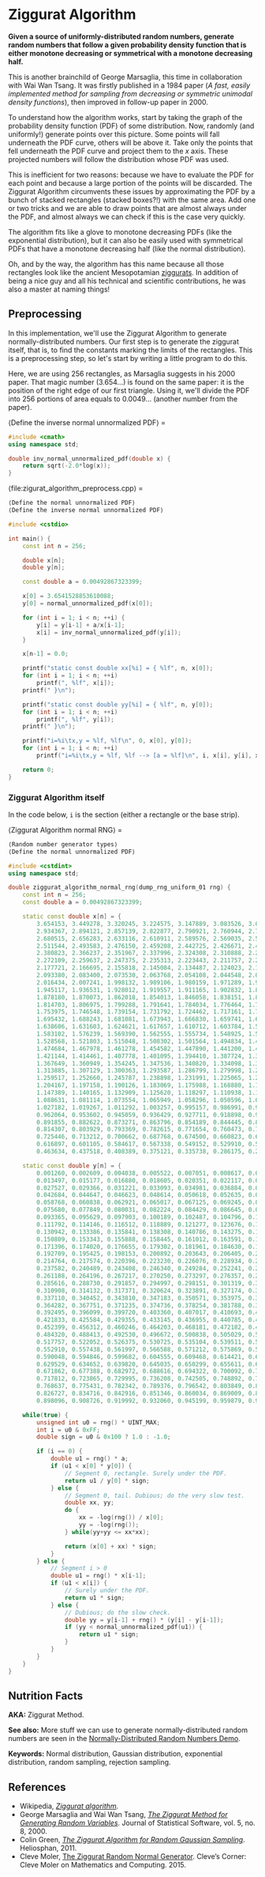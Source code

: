 # Ziggurat Algorithm

**Given a source of uniformly-distributed random numbers, generate random numbers that follow a given probability density function that is either monotone decreasing or symmetrical with a monotone decreasing half.**

This is another brainchild of George Marsaglia, this time in collaboration with Wai Wan Tsang. It was firstly published in a 1984 paper (*A fast, easily implemented method for sampling from decreasing or symmetric unimodal density functions*), then improved in follow-up paper in 2000.

To understand how the algorithm works, start by taking the graph of the probability density function (PDF) of some distribution. Now, randomly (and uniformly!) generate points over this picture. Some points will fall underneath the PDF curve, others will be above it. Take only the points that fell underneath the PDF curve and project them to the *x* axis. These projected numbers will follow the distribution whose PDF was used.

This is inefficient for two reasons: because we have to evaluate the PDF for each point and because a large portion of the points will be discarded. The Ziggurat Algorithm circumvents these issues by approximating the PDF by a bunch of stacked rectangles (stacked boxes?!) with the same area. Add one or two tricks and we are able to draw points that are almost always under the PDF, and almost always we can check if this is the case very quickly.

The algorithm fits like a glove to monotone decreasing PDFs (like the exponential distribution), but it can also be easily used with symmetrical PDFs that have a monotone decreasing half (like the normal distribution).

Oh, and by the way, the algorithm has this name because all those rectangles look like the ancient Mesopotamian [ziggurats](https://en.wikipedia.org/wiki/Ziggurat). In addition of being a nice guy and all his technical and scientific contributions, he was also a master at naming things!

## Preprocessing

In this implementation, we'll use the Ziggurat Algorithm to generate normally-distributed numbers. Our first step is to generate the ziggurat itself, that is, to find the constants marking the limits of the rectangles. This is a preprocessing step, so let's start by writing a little program to do this.

Here, we are using 256 rectangles, as Marsaglia suggests in his 2000 paper. That magic number (3.654…) is found on the same paper: it is the position of the right edge of our first triangle. Using it, we'll divide the PDF into 256 portions of area equals to 0.0049… (another number from the paper).

⟨Define the inverse normal unnormalized PDF⟩ =
```C++
#include <cmath>
using namespace std;

double inv_normal_unnormalized_pdf(double x) {
    return sqrt(-2.0*log(x));
}
```

⟨file:zigurat_algorithm_preprocess.cpp⟩ =
```C++
⟨Define the normal unnormalized PDF⟩
⟨Define the inverse normal unnormalized PDF⟩

#include <cstdio>

int main() {
    const int n = 256;

    double x[n];
    double y[n];

    const double a = 0.00492867323399;

    x[0] = 3.6541528853610088;
    y[0] = normal_unnormalized_pdf(x[0]);

    for (int i = 1; i < n; ++i) {
        y[i] = y[i-1] + a/x[i-1];
        x[i] = inv_normal_unnormalized_pdf(y[i]);
    }

    x[n-1] = 0.0;

    printf("static const double xx[%i] = { %lf", n, x[0]);
    for (int i = 1; i < n; ++i)
        printf(", %lf", x[i]);
    printf(" }\n");

    printf("static const double yy[%i] = { %lf", n, y[0]);
    for (int i = 1; i < n; ++i)
        printf(", %lf", y[i]);
    printf(" }\n");

    printf("i=%i\tx,y = %lf, %lf\n", 0, x[0], y[0]);
    for (int i = 1; i < n; ++i)
        printf("i=%i\tx,y = %lf, %lf --> [a = %lf]\n", i, x[i], y[i], x[i-1] * (y[i] - y[i-1]));

    return 0;
}
```

### Ziggurat Algorithm itself

In the code below, `i` is the section (either a rectangle or the base strip).

⟨Ziggurat Algorithm normal RNG⟩ =
```C++
⟨Random number generator types⟩
⟨Define the normal unnormalized PDF⟩

#include <cstdint>
using namespace std;

double ziggurat_algorithm_normal_rng(dump_rng_uniform_01 rng) {
    const int n = 256;
    const double a = 0.00492867323399;

    static const double x[n] = {
        3.654153, 3.449278, 3.320245, 3.224575, 3.147889, 3.083526, 3.027838, 2.978603,
        2.934367, 2.894121, 2.857139, 2.822877, 2.790921, 2.760944, 2.732685, 2.705934,
        2.680515, 2.656283, 2.633116, 2.610911, 2.589576, 2.569035, 2.549222, 2.530075,
        2.511544, 2.493583, 2.476150, 2.459208, 2.442725, 2.426671, 2.411018, 2.395743,
        2.380823, 2.366237, 2.351967, 2.337996, 2.324308, 2.310888, 2.297723, 2.284801,
        2.272109, 2.259637, 2.247375, 2.235313, 2.223443, 2.211757, 2.200246, 2.188903,
        2.177721, 2.166695, 2.155818, 2.145084, 2.134487, 2.124023, 2.113687, 2.103474,
        2.093380, 2.083400, 2.073530, 2.063768, 2.054108, 2.044548, 2.035084, 2.025714,
        2.016434, 2.007241, 1.998132, 1.989106, 1.980159, 1.971289, 1.962493, 1.953770,
        1.945117, 1.936531, 1.928012, 1.919557, 1.911165, 1.902832, 1.894559, 1.886342,
        1.878180, 1.870073, 1.862018, 1.854013, 1.846058, 1.838151, 1.830290, 1.822475,
        1.814703, 1.806975, 1.799288, 1.791641, 1.784034, 1.776464, 1.768932, 1.761436,
        1.753975, 1.746548, 1.739154, 1.731792, 1.724462, 1.717161, 1.709890, 1.702647,
        1.695432, 1.688243, 1.681081, 1.673943, 1.666830, 1.659741, 1.652674, 1.645630,
        1.638606, 1.631603, 1.624621, 1.617657, 1.610712, 1.603784, 1.596874, 1.589980,
        1.583102, 1.576239, 1.569390, 1.562555, 1.555734, 1.548925, 1.542128, 1.535343,
        1.528568, 1.521803, 1.515048, 1.508302, 1.501564, 1.494834, 1.488110, 1.481394,
        1.474684, 1.467978, 1.461278, 1.454582, 1.447890, 1.441200, 1.434513, 1.427828,
        1.421144, 1.414461, 1.407778, 1.401095, 1.394410, 1.387724, 1.381035, 1.374344,
        1.367649, 1.360949, 1.354245, 1.347536, 1.340820, 1.334098, 1.327369, 1.320631,
        1.313885, 1.307129, 1.300363, 1.293587, 1.286799, 1.279998, 1.273185, 1.266358,
        1.259517, 1.252660, 1.245787, 1.238898, 1.231991, 1.225065, 1.218119, 1.211154,
        1.204167, 1.197158, 1.190126, 1.183069, 1.175988, 1.168880, 1.161745, 1.154581,
        1.147389, 1.140165, 1.132909, 1.125620, 1.118297, 1.110938, 1.103542, 1.096107,
        1.088631, 1.081114, 1.073554, 1.065949, 1.058296, 1.050596, 1.042844, 1.035040,
        1.027182, 1.019267, 1.011292, 1.003257, 0.995157, 0.986991, 0.978755, 0.970447,
        0.962064, 0.953602, 0.945059, 0.936429, 0.927711, 0.918898, 0.909988, 0.900975,
        0.891855, 0.882622, 0.873271, 0.863796, 0.854189, 0.844445, 0.834555, 0.824512,
        0.814307, 0.803929, 0.793369, 0.782615, 0.771654, 0.760473, 0.749057, 0.737387,
        0.725446, 0.713212, 0.700662, 0.687768, 0.674500, 0.660823, 0.646696, 0.632072,
        0.616897, 0.601105, 0.584617, 0.567338, 0.549152, 0.529910, 0.509423, 0.487444,
        0.463634, 0.437518, 0.408389, 0.375121, 0.335738, 0.286175, 0.215242, 0.000000 };

    static const double y[n] = {
        0.001260, 0.002609, 0.004038, 0.005522, 0.007051, 0.008617, 0.010215, 0.011843,
        0.013497, 0.015177, 0.016880, 0.018605, 0.020351, 0.022117, 0.023902, 0.025706,
        0.027527, 0.029366, 0.031221, 0.033093, 0.034981, 0.036884, 0.038803, 0.040736,
        0.042684, 0.044647, 0.046623, 0.048614, 0.050618, 0.052635, 0.054666, 0.056711,
        0.058768, 0.060838, 0.062921, 0.065017, 0.067125, 0.069245, 0.071378, 0.073523,
        0.075680, 0.077849, 0.080031, 0.082224, 0.084429, 0.086645, 0.088874, 0.091114,
        0.093365, 0.095629, 0.097903, 0.100189, 0.102487, 0.104796, 0.107117, 0.109448,
        0.111792, 0.114146, 0.116512, 0.118889, 0.121277, 0.123676, 0.126087, 0.128509,
        0.130942, 0.133386, 0.135841, 0.138308, 0.140786, 0.143275, 0.145775, 0.148287,
        0.150809, 0.153343, 0.155888, 0.158445, 0.161012, 0.163591, 0.166181, 0.168783,
        0.171396, 0.174020, 0.176655, 0.179302, 0.181961, 0.184630, 0.187312, 0.190005,
        0.192709, 0.195425, 0.198153, 0.200892, 0.203643, 0.206405, 0.209180, 0.211966,
        0.214764, 0.217574, 0.220396, 0.223230, 0.226076, 0.228934, 0.231804, 0.234687,
        0.237582, 0.240489, 0.243408, 0.246340, 0.249284, 0.252241, 0.255211, 0.258193,
        0.261188, 0.264196, 0.267217, 0.270250, 0.273297, 0.276357, 0.279430, 0.282517,
        0.285616, 0.288730, 0.291857, 0.294997, 0.298151, 0.301319, 0.304501, 0.307697,
        0.310908, 0.314132, 0.317371, 0.320624, 0.323891, 0.327174, 0.330471, 0.333783,
        0.337110, 0.340452, 0.343810, 0.347183, 0.350571, 0.353975, 0.357395, 0.360831,
        0.364282, 0.367751, 0.371235, 0.374736, 0.378254, 0.381788, 0.385340, 0.388909,
        0.392495, 0.396099, 0.399720, 0.403360, 0.407017, 0.410693, 0.414388, 0.418101,
        0.421833, 0.425584, 0.429355, 0.433145, 0.436955, 0.440785, 0.444636, 0.448507,
        0.452399, 0.456312, 0.460246, 0.464203, 0.468181, 0.472182, 0.476205, 0.480251,
        0.484320, 0.488413, 0.492530, 0.496672, 0.500838, 0.505029, 0.509245, 0.513488,
        0.517757, 0.522052, 0.526375, 0.530725, 0.535104, 0.539511, 0.543948, 0.548414,
        0.552910, 0.557438, 0.561997, 0.566588, 0.571212, 0.575869, 0.580560, 0.585286,
        0.590048, 0.594846, 0.599682, 0.604555, 0.609468, 0.614421, 0.619414, 0.624450,
        0.629529, 0.634652, 0.639820, 0.645035, 0.650299, 0.655611, 0.660975, 0.666391,
        0.671862, 0.677388, 0.682972, 0.688616, 0.694322, 0.700092, 0.705929, 0.711834,
        0.717812, 0.723865, 0.729995, 0.736208, 0.742505, 0.748892, 0.755374, 0.761953,
        0.768637, 0.775431, 0.782342, 0.789376, 0.796542, 0.803849, 0.811308, 0.818929,
        0.826727, 0.834716, 0.842916, 0.851346, 0.860034, 0.869009, 0.878310, 0.887985,
        0.898096, 0.908726, 0.919992, 0.932060, 0.945199, 0.959879, 0.977102, 1.000000 };

    while(true) {
        unsigned int u0 = rng() * UINT_MAX;
        int i = u0 & 0xFF;
        double sign = u0 & 0x100 ? 1.0 : -1.0;

        if (i == 0) {
            double u1 = rng() * a;
            if (u1 < x[0] * y[0]) {
                // Segment 0, rectangle. Surely under the PDF.
                return u1 / y[0] * sign;
            } else {
                // Segment 0, tail. Dubious; do the very slow test.
                double xx, yy;
                do {
                    xx = -log(rng()) / x[0];
                    yy = -log(rng());
                } while(yy+yy <= xx*xx);

                return (x[0] + xx) * sign;
            }
        } else {
            // Segment i > 0
            double u1 = rng() * x[i-1];
            if (u1 < x[i]) {
                // Surely under the PDF.
                return u1 * sign;
            } else {
                // Dubious; do the slow check.
                double yy = y[i-1] + rng() * (y[i] - y[i-1]);
                if (yy < normal_unnormalized_pdf(u1)) {
                    return u1 * sign;
                }
            }
        }
    }
}
```

## Nutrition Facts

**AKA:** Ziggurat Method.

**See also:** More stuff we can use to generate normally-distributed random numbers are seen in the [Normally-Distributed Random Numbers Demo](../plates/normally_distributed_random_numbers_demo.md).

**Keywords:** Normal distribution, Gaussian distribution, exponential distribution, random sampling, rejection sampling.

## References

* Wikipedia, *[Ziggurat algorithm](https://en.wikipedia.org/wiki/Ziggurat_algorithm)*.
* George Marsaglia and Wai Wan Tsang, *[The Ziggurat Method for Generating Random Variables](https://www.jstatsoft.org/article/view/v005i08)*. Journal of Statistical Software, vol. 5, no. 8, 2000.
* Colin Green, *[The Ziggurat Algorithm for Random Gaussian Sampling](http://heliosphan.org/zigguratalgorithm/zigguratalgorithm.html)*. Heliosphan, 2011.
* Cleve Moler, [The Ziggurat Random Normal Generator](https://blogs.mathworks.com/cleve/2015/05/18/the-ziggurat-random-normal-generator/). Cleve’s Corner: Cleve Moler on Mathematics and Computing. 2015.
